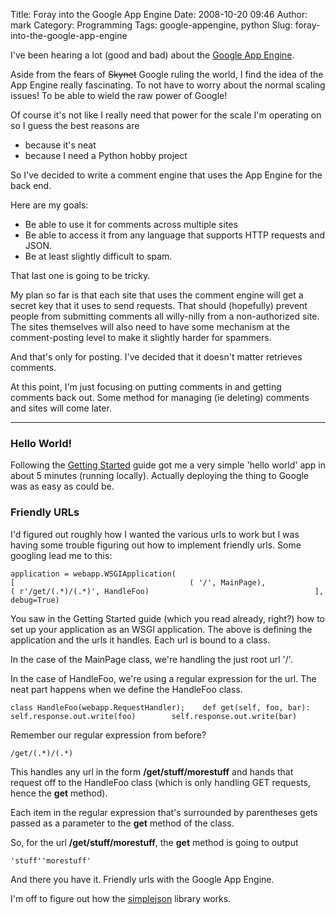Title: Foray into the Google App Engine
Date: 2008-10-20 09:46
Author: mark
Category: Programming
Tags: google-appengine, python
Slug: foray-into-the-google-app-engine

I've been hearing a lot (good and bad) about the [Google App Engine][].



Aside from the fears of ~~Skynet~~ Google ruling the world, I find the
idea of the App Engine really fascinating. To not have to worry about
the normal scaling issues! To be able to wield the raw power of Google!



Of course it's not like I really need that power for the scale I'm
operating on so I guess the best reasons are



-   because it's neat
-   because I need a Python hobby project



So I've decided to write a comment engine that uses the App Engine for
the back end.



Here are my goals:



-   Be able to use it for comments across multiple sites
-   Be able to access it from any language that supports HTTP requests
    and JSON.
-   Be at least slightly difficult to spam.



That last one is going to be tricky.



My plan so far is that each site that uses the comment engine will get a
secret key that it uses to send requests. That should (hopefully)
prevent people from submitting comments all willy-nilly from a
non-authorized site. The sites themselves will also need to have some
mechanism at the comment-posting level to make it slightly harder for
spammers.



And that's only for posting. I've decided that it doesn't matter
retrieves comments.



At this point, I'm just focusing on putting comments in and getting
comments back out. Some method for managing (ie deleting) comments and
sites will come later.



* * * * *



### Hello World!



Following the [Getting Started][] guide got me a very simple 'hello
world' app in about 5 minutes (running locally). Actually deploying the
thing to Google was as easy as could be.



### Friendly URLs



I'd figured out roughly how I wanted the various urls to work but I was
having some trouble figuring out how to implement friendly urls. Some
googling lead me to this:




~~~~ {.python name="code"}
application = webapp.WSGIApplication(                                     [                                       ( '/', MainPage),                                       ( r'/get/(.*)/(.*)', HandleFoo)                                     ], debug=True)
~~~~



You saw in the Getting Started guide (which you read already, right?)
how to set up your application as an WSGI application. The above is
defining the application and the urls it handles. Each url is bound to a
class.



In the case of the MainPage class, we're handling the just root url '/'.



In the case of HandleFoo, we're using a regular expression for the url.
The neat part happens when we define the HandleFoo class.




~~~~ {.python name="code"}
class HandleFoo(webapp.RequestHandler);    def get(self, foo, bar):        self.response.out.write(foo)        self.response.out.write(bar)
~~~~



Remember our regular expression from before?




    /get/(.*)/(.*)



This handles any url in the form **/get/stuff/morestuff** and hands that
request off to the HandleFoo class (which is only handling GET requests,
hence the **get** method).



Each item in the regular expression that's surrounded by parentheses
gets passed as a parameter to the **get** method of the class.



So, for the url **/get/stuff/morestuff**, the **get** method is going to
output




    'stuff''morestuff'



And there you have it. Friendly urls with the Google App Engine.



I'm off to figure out how the [simplejson][] library works.



  [Google App Engine]: https://code.google.com/appengine/
  [Getting Started]: https://code.google.com/appengine/docs/gettingstarted/
  [simplejson]: https://simplejson.googlecode.com
